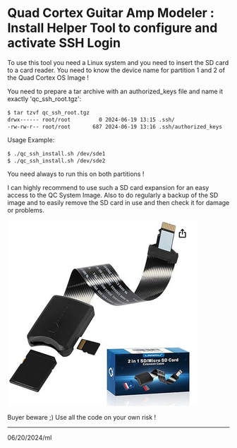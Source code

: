 # Quad Cortex Guitar Amp Modeler : Install Helper Tool to configure and activate SSH Login

To use this tool you need a Linux system and you need to insert the SD card to a card reader.
You need to know the device name for partition 1 and 2 of the Quad Cortex OS Image !

You need to prepare a tar archive with an authorized_keys file and name it exactly 'qc_ssh_root.tgz':

```
$ tar tzvf qc_ssh_root.tgz 
drwx------ root/root         0 2024-06-19 13:15 .ssh/
-rw-rw-r-- root/root       687 2024-06-19 13:16 .ssh/authorized_keys
```

Usage Example:

```
$ ./qc_ssh_install.sh /dev/sde1
$ ./qc_ssh_install.sh /dev/sde2
```

You need always to run this on both partitions !

I can highly recommend to use such a SD card expansion for an easy access to the QC System Image.
Also to do regularly a backup of the SD image and to easily remove the SD card in use and then check it for damage or problems.

![](Screenshot_from_2024_06_20_11_17_45.png)

Buyer beware ;) Use all the code on your own risk !

---

06/20/2024/ml


